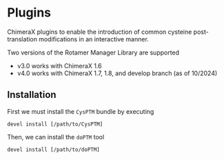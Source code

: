 # Plugins

ChimeraX plugins to enable the introduction of common cysteine post-translation modifications 
in an interactive manner.

Two versions of the Rotamer Manager Library are supported

- v3.0 works with ChimeraX 1.6
- v4.0 works with ChimeraX 1.7, 1.8, and develop branch (as of 10/2024)

## Installation

First we must install the `CysPTM` bundle by executing
```
devel install [/path/to/CysPTM]
```

Then, we can install the `doPTM` tool
```
devel install [/path/to/doPTM]
```
